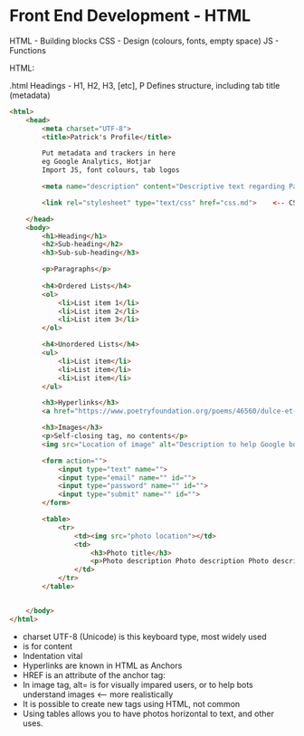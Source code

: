 
# Front End Development - HTML


HTML   - Building blocks
CSS    - Design (colours, fonts, empty space)
JS     - Functions



HTML:

.html
Headings - H1, H2, H3, [etc], P
Defines structure, including tab title (metadata)

```HTML
<html>
	<head>
		<meta charset="UTF-8">
		<title>Patrick's Profile</title>

		Put metadata and trackers in here
		eg Google Analytics, Hotjar
		Import JS, font colours, tab logos

		<meta name="description" content="Descriptive text regarding Patrick">

		<link rel="stylesheet" type="text/css" href="css.md">    <-- CSS

	</head>
	<body>
		<h1>Heading</h1>
		<h2>Sub-heading</h2>
		<h3>Sub-sub-heading</h3>

		<p>Paragraphs</p>
		
		<h4>Ordered Lists</h4>
		<ol>
			<li>List item 1</li>
			<li>List item 2</li>
			<li>List item 3</li>
		</ol>

		<h4>Unordered Lists</h4>
		<ul>
			<li>List item</li>
			<li>List item</li>
			<li>List item</li>
		</ul>

		<h3>Hyperlinks</h3>
		<a href="https://www.poetryfoundation.org/poems/46560/dulce-et-decorum-est">Contents of Link </a>

		<h3>Images</h3>
		<p>Self-closing tag, no contents</p>
		<img src="Location of image" alt="Description to help Google bot understand" style="border-width: 2 px; border-colour: grey; border: solid">

		<form action="">
			<input type="text" name="">
			<input type="email" name="" id="">
			<input type="password" name="" id="">
			<input type="submit" name="" id="">
		</form>

		<table>
			<tr>
				<td><img src="photo location"></td>
				<td>
					<h3>Photo title</h3>
					<p>Photo description Photo description Photo description Photo description Photo description Photo description Photo description Photo description Photo description</p>
				</td>
			</tr>
		</table>


	</body>
</html>
```

- charset UTF-8 (Unicode) is this keyboard type, most widely used
- <body> is for content
- Indentation vital
- Hyperlinks are known in HTML as Anchors
- HREF is an attribute of the anchor tag: <a href=""></a>
- In image tag, alt= is for visually impared users, or to help bots understand images <-- more realistically
- It is possible to create new tags using HTML, not common
- Using tables allows you to have photos horizontal to text, and other uses.